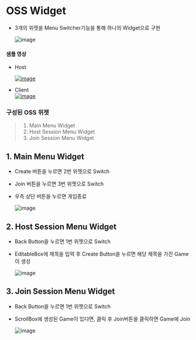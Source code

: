 # OSS Widget
- 3개의 위젯을 Menu Switcher기능을 통해 하나의 Widget으로 구현


  ![image](https://github.com/HanYooTae/Unreal-Game-Project1/assets/41534351/fb50c00b-f11f-4d85-983b-5b32d0af4797)


#### 샘플 영상
- Host
    
  [![image](https://github.com/HanYooTae/Unreal-Game-Project1/assets/123162344/cad827f9-9d86-455c-9b64-aea328ec0791)](https://youtu.be/e1t1-gyMnAc)
  
- Client  
  [![image](https://github.com/HanYooTae/Unreal-Game-Project1/assets/123162344/239874c7-7a7f-49e3-a461-ede4e51325cf)](https://youtu.be/F0uGI3IhnkI)


### 구성된 OSS 위젯
 >   1. Main Menu Widget
 >   2. Host Session Menu Widget
 >   3. Join Session Menu Widget


## 1. Main Menu Widget
- Create 버튼을 누르면 2번 위젯으로 Switch
- Join 버튼을 누르면 3번 위젯으로 Switch
- 우측 상단 버튼을 누르면 게임종료

  ![image](https://github.com/HanYooTae/Unreal-Game-Project1/assets/41534351/8e16ca14-f650-45e4-8123-0c64a1c88a06)

## 2. Host Session Menu Widget
- Back Button을 누르면 1번 위젯으로 Switch
- EditableBox에 제목을 입력 후 Create Button을 누르면 해당 제목을 가진 Game이 생성

  ![image](https://github.com/HanYooTae/Unreal-Game-Project1/assets/41534351/cbc5f295-d4a3-42d7-9f66-017caa162631)

## 3. Join Session Menu Widget
- Back Button을 누르면 1번 위젯으로 Switch
- ScrollBox에 생성된 Game이 있다면, 클릭 후 Join버튼을 클릭하면 Game에 Join

  ![image](https://github.com/HanYooTae/Unreal-Game-Project1/assets/41534351/e93ca5f1-741e-43f9-a7f6-3830f578e2ac)
